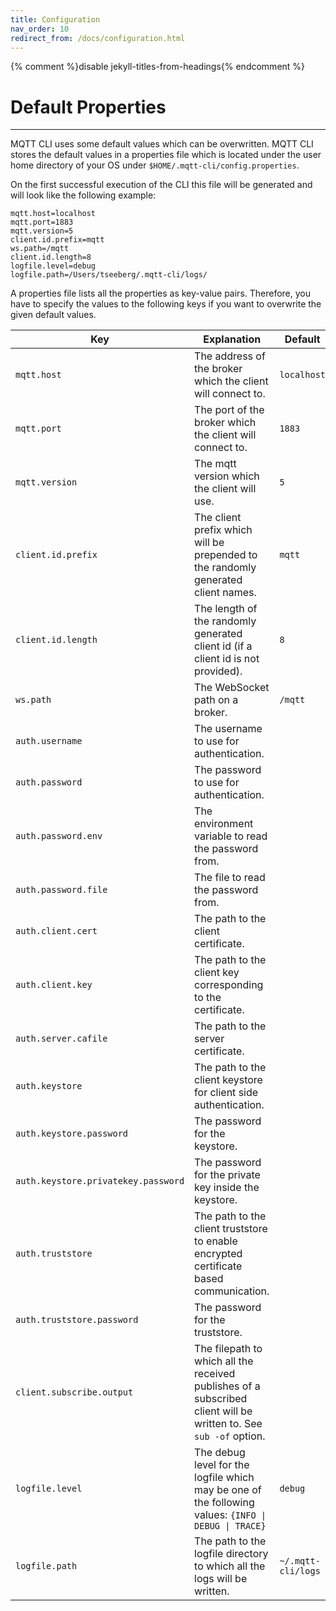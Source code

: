 ```yaml
---
title: Configuration
nav_order: 10
redirect_from: /docs/configuration.html
---
```


{% comment %}disable jekyll-titles-from-headings{% endcomment %}

# Default Properties

***

MQTT CLI uses some default values which can be overwritten.
MQTT CLI stores the default values in a properties file which is located under the user home directory of your OS
under `$HOME/.mqtt-cli/config.properties`.

On the first successful execution of the CLI this file will be generated and will look like the following example:

```
mqtt.host=localhost
mqtt.port=1883
mqtt.version=5
client.id.prefix=mqtt
ws.path=/mqtt
client.id.length=8
logfile.level=debug
logfile.path=/Users/tseeberg/.mqtt-cli/logs/
```

A properties file lists all the properties as key-value pairs.
Therefore, you have to specify the values to the following keys if you want to overwrite the given default values.

| Key                                 | Explanation                                                                                                       | Default            |
|-------------------------------------|-------------------------------------------------------------------------------------------------------------------|--------------------| 
| `mqtt.host`                         | The address of the broker which the client will connect to.                                                       | `localhost`        |
| `mqtt.port`                         | The port of the broker which the client will connect to.                                                          | `1883`             |
| `mqtt.version`                      | The mqtt version which the client will use.                                                                       | `5`                |
| `client.id.prefix`                  | The client prefix which will be prepended to the randomly generated client names.                                 | `mqtt`             |
| `client.id.length`                  | The length of the randomly generated client id (if a client id is not provided).                                  | `8`                |
| `ws.path`                           | The WebSocket path on a broker.                                                                                   | `/mqtt`            |
| `auth.username`                     | The username to use for authentication.                                                                           |                    |
| `auth.password`                     | The password to use for authentication.                                                                           |                    |
| `auth.password.env`                 | The environment variable to read the password from.                                                               |                    |
| `auth.password.file`                | The file to read the password from.                                                                               |                    |
| `auth.client.cert`                  | The path to the client certificate.                                                                               |                    |
| `auth.client.key`                   | The path to the client key corresponding to the certificate.                                                      |                    |
| `auth.server.cafile`                | The path to the server certificate.                                                                               |                    |
| `auth.keystore`                     | The path to the client keystore for client side authentication.                                                   |                    |
| `auth.keystore.password`            | The password for the keystore.                                                                                    |                    |
| `auth.keystore.privatekey.password` | The password for the private key inside the keystore.                                                             |                    |
| `auth.truststore`                   | The path to the client truststore to enable encrypted certificate based communication.                            |                    |
| `auth.truststore.password`          | The password for the truststore.                                                                                  |                    |
| `client.subscribe.output`           | The filepath to which all the received publishes of a subscribed client will be written to. See `sub -of` option. |                    |
| `logfile.level`                     | The debug level for the logfile which may be one of the following values: `{INFO \| DEBUG \| TRACE}`              | `debug`            |
| `logfile.path`                      | The path to the logfile directory to which all the logs will be written.                                          | `~/.mqtt-cli/logs` |
